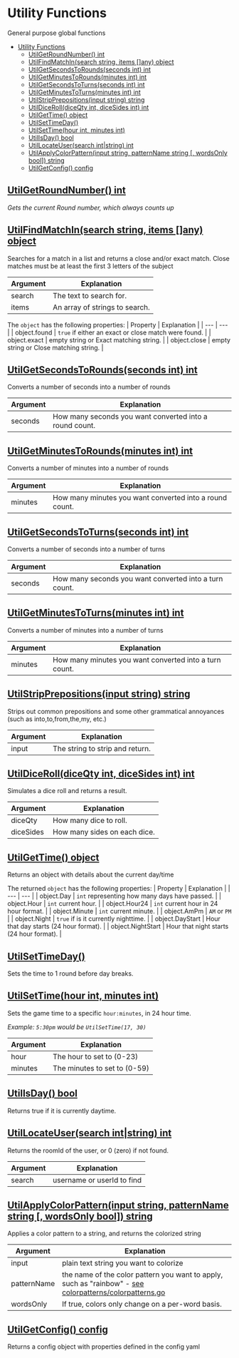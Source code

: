 # Utility Functions

General purpose global functions

- [Utility Functions](#utility-functions)
  - [UtilGetRoundNumber() int](#utilgetroundnumber-int)
  - [UtilFindMatchIn(search string, items \[\]any) object](#utilfindmatchinsearch-string-items-any-object)
  - [UtilGetSecondsToRounds(seconds int) int](#utilgetsecondstoroundsseconds-int-int)
  - [UtilGetMinutesToRounds(minutes int) int](#utilgetminutestoroundsminutes-int-int)
  - [UtilGetSecondsToTurns(seconds int) int](#utilgetsecondstoturnsseconds-int-int)
  - [UtilGetMinutesToTurns(minutes int) int](#utilgetminutestoturnsminutes-int-int)
  - [UtilStripPrepositions(input string) string](#utilstripprepositionsinput-string-string)
  - [UtilDiceRoll(diceQty int, diceSides int) int](#utildicerolldiceqty-int-dicesides-int-int)
  - [UtilGetTime() object](#utilgettime-object)
  - [UtilSetTimeDay()](#utilsettimeday)
  - [UtilSetTime(hour int, minutes int)](#utilsettimehour-int-minutes-int)
  - [UtilIsDay() bool](#utilisday-bool)
  - [UtilLocateUser(search int|string) int](#utillocateusersearch-intstring-int)
  - [UtilApplyColorPattern(input string, patternName string \[, wordsOnly bool\]) string ](#utilapplycolorpatterninput-string-patternname-string--wordsonly-bool-string-)
  - [UtilGetConfig() config ](#utilgetconfig-config-)

## [UtilGetRoundNumber() int](/scripting/util_func.go) 
_Gets the current Round number, which always counts up_

## [UtilFindMatchIn(search string, items []any) object](/scripting/util_func.go)
Searches for a match in a list and returns a close and/or exact match. Close matches must be at least the first 3 letters of the subject

|  Argument | Explanation |
| --- | --- |
| search | The text to search for. |
| items | An array of strings to search. |

The `object` has the following properties:
|  Property | Explanation |
| --- | --- |
| object.found | `true` if either an exact or close match were found. |
| object.exact | empty string or Exact matching string. |
| object.close | empty string or Close matching string. |

## [UtilGetSecondsToRounds(seconds int) int](/scripting/util_func.go)
Converts a number of seconds into a number of rounds

|  Argument | Explanation |
| --- | --- |
| seconds | How many seconds you want converted into a round count. |

## [UtilGetMinutesToRounds(minutes int) int](/scripting/util_func.go)
Converts a number of minutes into a number of rounds

|  Argument | Explanation |
| --- | --- |
| minutes | How many minutes you want converted into a round count. |

## [UtilGetSecondsToTurns(seconds int) int](/scripting/util_func.go)
Converts a number of seconds into a number of turns

|  Argument | Explanation |
| --- | --- |
| seconds | How many seconds you want converted into a turn count. |

## [UtilGetMinutesToTurns(minutes int) int](/scripting/util_func.go)
Converts a number of minutes into a number of turns

|  Argument | Explanation |
| --- | --- |
| minutes | How many minutes you want converted into a turn count. |

## [UtilStripPrepositions(input string) string](/scripting/util_func.go)
Strips out common prepositions and some other grammatical annoyances (such as into,to,from,the,my, etc.)

|  Argument | Explanation |
| --- | --- |
| input | The string to strip and return. |

## [UtilDiceRoll(diceQty int, diceSides int) int](/scripting/util_func.go)
Simulates a dice roll and returns a result.

|  Argument | Explanation |
| --- | --- |
| diceQty | How many dice to roll. |
| diceSides | How many sides on each dice. |

## [UtilGetTime() object](/scripting/util_func.go)
Returns an object with details about the current day/time

The returned `object` has the following properties:
|  Property | Explanation |
| --- | --- |
| object.Day | `int` representing how many days have passed. |
| object.Hour | `int` current hour. |
| object.Hour24 | `int` current hour in 24 hour format. |
| object.Minute | `int` current minute. |
| object.AmPm | `AM` or `PM` |
| object.Night | `true` if is it currently nighttime. |
| object.DayStart | Hour that day starts (24 hour format). |
| object.NightStart | Hour that night starts (24 hour format). |

## [UtilSetTimeDay()](/scripting/util_func.go)
Sets the time to 1 round before day breaks.

## [UtilSetTime(hour int, minutes int)](/scripting/util_func.go)
Sets the game time to a specific `hour:minutes`, in 24 hour time.

_Example: `5:30pm` would be `UtilSetTime(17, 30)`_

|  Argument | Explanation |
| --- | --- |
| hour | The hour to set to (0-23) |
| minutes | The minutes to set to (0-59) |

## [UtilIsDay() bool](/scripting/util_func.go)
Returns true if it is currently daytime.

## [UtilLocateUser(search int|string) int](/scripting/util_func.go)
Returns the roomId of the user, or 0 (zero) if not found.

|  Argument | Explanation |
| --- | --- |
| search | username or userId to find |

## [UtilApplyColorPattern(input string, patternName string [, wordsOnly bool]) string ](/scripting/util_func.go)
Applies a color pattern to a string, and returns the colorized string

|  Argument | Explanation |
| --- | --- |
| input | plain text string you want to colorize |
| patternName | the name of the color pattern you want to apply, such as "rainbow" - [see colorpatterns/colorpatterns.go](../../colorpatterns/colorpatterns.go) |
| wordsOnly | If true, colors only change on a per-word basis. |

## [UtilGetConfig() config ](/scripting/util_func.go)
Returns a config object with properties defined in the config yaml
